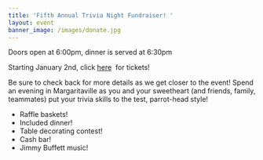 ```yaml
---
title: 'Fifth Annual Trivia Night Fundraiser! '
layout: event
banner_image: /images/donate.jpg
---
```

​​​​Doors open at 6:00pm, dinner is served at 6:30pm

Starting January 2nd, click [here](https://www.eventbrite.com/e/healing-hands-medical-mission-5th-annual-trivia-night-tickets-776270494947)&nbsp; for tickets!

Be sure to check back for more details as we get closer to the event! Spend an evening in Margaritaville as you and your sweetheart (and friends, family, teammates) put your trivia skills to the test, parrot-head style!

* Raffle baskets!
* Included dinner!
* Table decorating contest!
* Cash bar!
* Jimmy Buffett music!